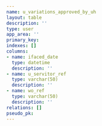 ```yaml
---
name: u_variations_approved_by_uh
layout: table
description: ''
type: user
app_area: ''
primary_key: 
indexes: []
columns:
- name: ifaced_date
  type: datetime
  description: ''
- name: u_servitor_ref
  type: varchar(50)
  description: ''
- name: wo_ref
  type: varchar(50)
  description: ''
relations: []
pseudo_pk: 
---
```


